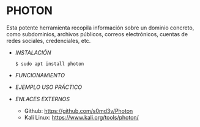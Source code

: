 # **PHOTON**

Esta potente herramienta recopila información sobre un dominio concreto, como subdominios, archivos públicos, correos electrónicos, cuentas de redes sociales, credenciales, etc.

- *INSTALACIÓN*

      $ sudo apt install photon

- *FUNCIONAMIENTO*




- *EJEMPLO USO PRÁCTICO*



- *ENLACES EXTERNOS*

  - Github: https://github.com/s0md3v/Photon
  - Kali Linux: https://www.kali.org/tools/photon/
